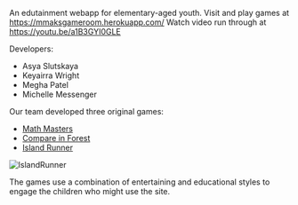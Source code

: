 
An edutainment webapp for elementary-aged youth. 
Visit and play games at https://mmaksgameroom.herokuapp.com/
Watch video run through at https://youtu.be/a1B3GYI0GLE

Developers:
- Asya Slutskaya
- Keyairra Wright
- Megha Patel
- Michelle Messenger

Our team developed three original games:
- [Math Masters](https://github.com/Keyairra-S-Wright/math-master)
- [Compare in Forest](https://github.com/MMAK-Capstone/CompareIN-Forest)
- [Island Runner](https://github.com/MMAK-Capstone/island-runner)

![IslandRunner](https://media.giphy.com/media/7STqSi67HAPw5Rf946/giphy.gif)

The games use a combination of entertaining and educational styles to engage the children who might use the site.

